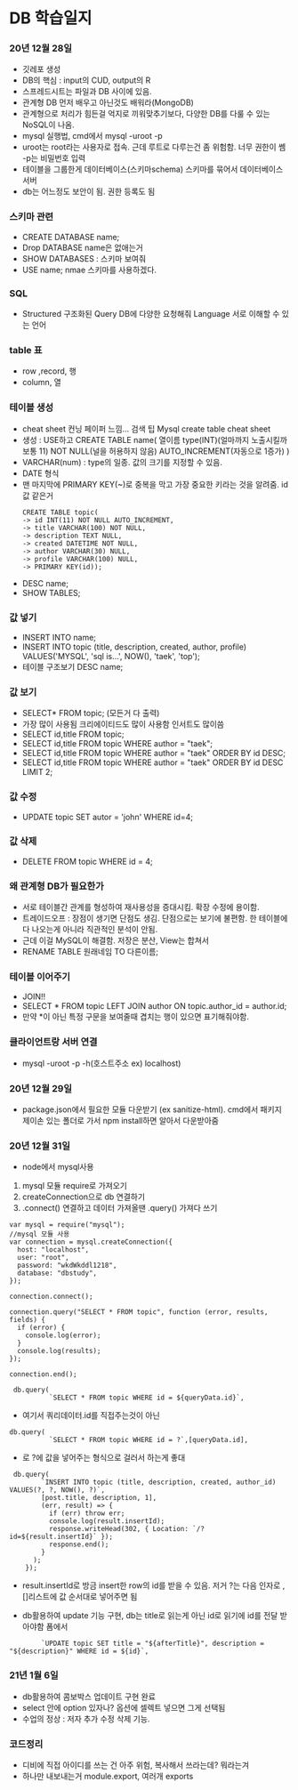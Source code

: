 # DB 학습일지

### 20년 12월 28일

- 깃레포 생성
- DB의 핵심 : input의 CUD, output의 R
- 스프레드시트는 파일과 DB 사이에 있음.
- 관계형 DB 먼저 배우고 아닌것도 배워라(MongoDB)
- 관계형으로 처리가 힘든걸 억지로 끼워맞추기보다, 다양한 DB를 다룰 수 있는 NoSQL이 나옴.
- mysql 실행법, cmd에서 mysql -uroot -p
- uroot는 root라는 사용자로 접속. 근데 루트로 다루는건 좀 위험함. 너무 권한이 쎔 -p는 비밀번호 입력
- 테이블을 그룹한게 데이터베이스(스키마schema) 스키마를 묶어서 데이터베이스 서버
- db는 어느정도 보안이 됨. 권한 등록도 됨

### 스키마 관련

- CREATE DATABASE name;
- Drop DATABASE name은 없애는거
- SHOW DATABASES : 스키마 보여줘
- USE name; nmae 스키마를 사용하겠다.

### SQL

- Structured 구조화된 Query DB에 다양한 요청해줘 Language 서로 이해할 수 있는 언어

### table 표

- row ,record, 행
- column, 열

### 테이블 생성

- cheat sheet 컨닝 페이퍼 느낌... 검색 팁 Mysql create table cheat sheet
- 생성 : USE하고 CREATE TABLE name( 열이름 type(INT)(얼마까지 노출시킬까 보통 11) NOT NULL(널을 허용하지 않음) AUTO_INCREMENT(자동으로 1증가) )
- VARCHAR(num) : type의 일종. 값의 크기를 지정할 수 있음.
- DATE 형식
- 맨 마지막에 PRIMARY KEY(~)로 중복을 막고 가장 중요한 키라는 것을 알려줌. id값 같은거
  ```
  CREATE TABLE topic(
  -> id INT(11) NOT NULL AUTO_INCREMENT,
  -> title VARCHAR(100) NOT NULL,
  -> description TEXT NULL,
  -> created DATETIME NOT NULL,
  -> author VARCHAR(30) NULL,
  -> profile VARCHAR(100) NULL,
  -> PRIMARY KEY(id));
  ```
- DESC name;
- SHOW TABLES;

### 값 넣기

- INSERT INTO name;
- INSERT INTO topic (title, description, created, author, profile) VALUES('MYSQL', 'sql is...', NOW(), 'taek', 'top');
- 테이블 구조보기 DESC name;

### 값 보기

- SELECT\* FROM topic; (모든거 다 출력)
- 가장 많이 사용됨 크리에이티드도 많이 사용함 인서트도 많이씀
- SELECT id,title FROM topic;
- SELECT id,title FROM topic WHERE author = "taek";
- SELECT id,title FROM topic WHERE author = "taek" ORDER BY id DESC;
- SELECT id,title FROM topic WHERE author = "taek" ORDER BY id DESC LIMIT 2;

### 값 수정

- UPDATE topic SET autor = 'john' WHERE id=4;

### 값 삭제

- DELETE FROM topic WHERE id = 4;

### 왜 관계형 DB가 필요한가

- 서로 테이블간 관계를 형성하여 재사용성을 증대시킴. 확장 수정에 용이함.
- 트레이드오프 : 장점이 생기면 단점도 생김. 단점으로는 보기에 불편함. 한 테이블에 다 나오는게 아니라 직관적인 분석이 안됨.
- 근데 이걸 MySQL이 해결함. 저장은 분산, View는 합쳐서
- RENAME TABLE 원래네임 TO 다른이름;

### 테이블 이어주기

- JOIN!!
- SELECT \* FROM topic LEFT JOIN author ON topic.author_id = author.id;
- 만약 \*이 아닌 특정 구문을 보여줄때 겹치는 행이 있으면 표기해줘야함.

### 클라이언트랑 서버 연결

- mysql -uroot -p -h(호스트주소 ex) localhost)

### 20년 12월 29일

- package.json에서 필요한 모듈 다운받기 (ex sanitize-html). cmd에서 패키지 제이손 있는 폴더로 가서 npm install하면 알아서 다운받아줌

### 20년 12월 31일

- node에서 mysql사용

1. mysql 모듈 require로 가져오기
2. createConnection으로 db 연결하기
3. .connect() 연결하고 데이터 가져올땐 .query() 가져다 쓰기

```
var mysql = require("mysql");
//mysql 모듈 사용
var connection = mysql.createConnection({
  host: "localhost",
  user: "root",
  password: "wkdWkddl1218",
  database: "dbstudy",
});

connection.connect();

connection.query("SELECT * FROM topic", function (error, results, fields) {
  if (error) {
    console.log(error);
  }
  console.log(results);
});

connection.end();

```

```
 db.query(
          `SELECT * FROM topic WHERE id = ${queryData.id}`,
```

- 여기서 쿼리데이터.id를 직접주는것이 아닌

```
db.query(
          `SELECT * FROM topic WHERE id = ?`,[queryData.id],
```

- 로 ?에 값을 넣어주는 형식으로 걸러서 하는게 좋대

```
 db.query(
        `INSERT INTO topic (title, description, created, author_id) VALUES(?, ?, NOW(), ?)`,
        [post.title, description, 1],
        (err, result) => {
          if (err) throw err;
          console.log(result.insertId);
          response.writeHead(302, { Location: `/?id=${result.insertId}` });
          response.end();
        }
      );
    });
```

- result.insertId로 방금 insert한 row의 id를 받을 수 있음. 저거 ?는 다음 인자로 ,[]리스트에 값 순서대로 넣어주면 됨

* db활용하여 update 기능 구현, db는 title로 읽는게 아닌 id로 읽기에 id를 전달 받아야함 폼에서

```
        `UPDATE topic SET title = "${afterTitle}", description = "${description}" WHERE id = ${id}`,

```

### 21년 1월 6일

- db활용하여 콤보박스 업데이트 구현 완료
- select 안에 option 있자나? 옵션에 셀렉트 넣으면 그게 선택됨
- 수업의 정상 : 저자 추가 수정 삭제 기능.

### 코드정리

- 디비에 직접 아이디를 쓰는 건 아주 위험, 복사해서 쓰라는데? 뭐라는겨
- 하나만 내보내는거 module.export, 여러개 exports
